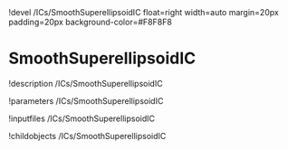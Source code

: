 <!-- MOOSE Object Documentation Stub: Remove this when content is added. -->!devel /ICs/SmoothSuperellipsoidIC float=right width=auto margin=20px padding=20px background-color=#F8F8F8


# SmoothSuperellipsoidIC
!description /ICs/SmoothSuperellipsoidIC

!parameters /ICs/SmoothSuperellipsoidIC

!inputfiles /ICs/SmoothSuperellipsoidIC

!childobjects /ICs/SmoothSuperellipsoidIC
